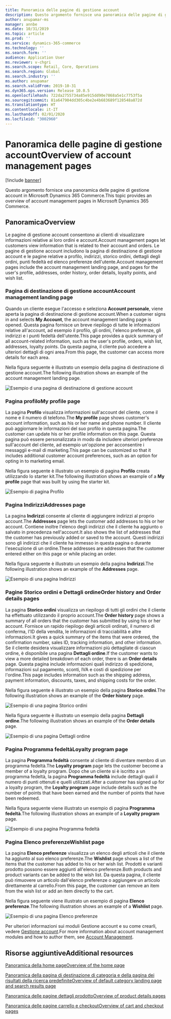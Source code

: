 ```yaml
---
title: Panoramica delle pagine di gestione account
description: Questo argomento fornisce una panoramica delle pagine di gestione account in Microsoft Dynamics 365 Commerce.
author: anupamar-ms
manager: annbe
ms.date: 10/31/2019
ms.topic: article
ms.prod: ''
ms.service: dynamics-365-commerce
ms.technology: ''
ms.search.form: ''
audience: Application User
ms.reviewer: v-chgri
ms.search.scope: Retail, Core, Operations
ms.search.region: Global
ms.search.industry: ''
ms.author: anupamar
ms.search.validFrom: 2019-10-31
ms.dyn365.ops.version: Release 10.0.5
ms.openlocfilehash: 722da2755734a85e915dd90e7868a5e1c7753f5a
ms.sourcegitcommit: 81a647904dd305c4be2e4b683689f128548a872d
ms.translationtype: HT
ms.contentlocale: it-IT
ms.lasthandoff: 02/01/2020
ms.locfileid: "3002960"
---
```

# <a name="overview-of-account-management-pages"></a><span data-ttu-id="e05c9-103">Panoramica delle pagine di gestione account</span><span class="sxs-lookup"><span data-stu-id="e05c9-103">Overview of account management pages</span></span>


[!include [banner](includes/banner.md)]

<span data-ttu-id="e05c9-104">Questo argomento fornisce una panoramica delle pagine di gestione account in Microsoft Dynamics 365 Commerce.</span><span class="sxs-lookup"><span data-stu-id="e05c9-104">This topic provides an overview of account management pages in Microsoft Dynamics 365 Commerce.</span></span>

## <a name="overview"></a><span data-ttu-id="e05c9-105">Panoramica</span><span class="sxs-lookup"><span data-stu-id="e05c9-105">Overview</span></span>

<span data-ttu-id="e05c9-106">Le pagine di gestione account consentono ai clienti di visualizzare informazioni relative ai loro ordini e account.</span><span class="sxs-lookup"><span data-stu-id="e05c9-106">Account management pages let customers view information that is related to their account and orders.</span></span> <span data-ttu-id="e05c9-107">Le pagine di gestione account includono la pagina di destinazione di gestione account e le pagine relative a profilo, indirizzi, storico ordini, dettagli degli ordini, punti fedeltà ed elenco preferenze dell'utente.</span><span class="sxs-lookup"><span data-stu-id="e05c9-107">Account management pages include the account management landing page, and pages for the user's profile, addresses, order history, order details, loyalty points, and wish list.</span></span>

### <a name="account-management-landing-page"></a><span data-ttu-id="e05c9-108">Pagina di destinazione di gestione account</span><span class="sxs-lookup"><span data-stu-id="e05c9-108">Account management landing page</span></span>

<span data-ttu-id="e05c9-109">Quando un cliente esegue l'accesso e seleziona **Account personale**, viene aperta la pagina di destinazione di gestione account.</span><span class="sxs-lookup"><span data-stu-id="e05c9-109">When a customer signs in and selects **My Account**, the account management landing page is opened.</span></span> <span data-ttu-id="e05c9-110">Questa pagina fornisce un breve riepilogo di tutte le informazioni relative all'account, ad esempio il profilo, gli ordini, l'elenco preferenze, gli indirizzi e i punti fedeltà dell'utente.</span><span class="sxs-lookup"><span data-stu-id="e05c9-110">This page provides a quick summary of all account-related information, such as the user's profile, orders, wish list, addresses, loyalty points.</span></span> <span data-ttu-id="e05c9-111">Da questa pagina, il cliente può accedere a ulteriori dettagli di ogni area.</span><span class="sxs-lookup"><span data-stu-id="e05c9-111">From this page, the customer can access more details for each area.</span></span>

<span data-ttu-id="e05c9-112">Nella figura seguente è illustrato un esempio della pagina di destinazione di gestione account.</span><span class="sxs-lookup"><span data-stu-id="e05c9-112">The following illustration shows an example of the account management landing page.</span></span>

![Esempio d una pagina di destinazione di gestione account](./media/Account-Management.PNG)

### <a name="my-profile-page"></a><span data-ttu-id="e05c9-114">Pagina profilo</span><span class="sxs-lookup"><span data-stu-id="e05c9-114">My profile page</span></span>

<span data-ttu-id="e05c9-115">La pagina **Profilo** visualizza informazioni sull'account del cliente, come il nome e il numero di telefono.</span><span class="sxs-lookup"><span data-stu-id="e05c9-115">The **My profile** page shows customer's account information, such as his or her name and phone number.</span></span> <span data-ttu-id="e05c9-116">Il cliente può aggiornare le informazioni del suo profilo in questa pagina.</span><span class="sxs-lookup"><span data-stu-id="e05c9-116">The customer can update his or her profile information on this page.</span></span> <span data-ttu-id="e05c9-117">Questa pagina può essere personalizzata in modo da includere ulteriori preferenze sull'account del cliente, ad esempio un'opzione per acconsentire i messaggii e-mail di marketing.</span><span class="sxs-lookup"><span data-stu-id="e05c9-117">This page can be customized so that it includes additional customer account preferences, such as an option for opting in to marketing email.</span></span>

<span data-ttu-id="e05c9-118">Nella figura seguente è illustrato un esempio di pagina **Profilo** creata utilizzando lo starter kit.</span><span class="sxs-lookup"><span data-stu-id="e05c9-118">The following illustration shows an example of a **My profile** page that was built by using the starter kit.</span></span>

![Esempio di pagina Profilo](./media/Account-Management-MyProfile.PNG)

### <a name="addresses-page"></a><span data-ttu-id="e05c9-120">Pagina Indirizzi</span><span class="sxs-lookup"><span data-stu-id="e05c9-120">Addresses page</span></span>

<span data-ttu-id="e05c9-121">La pagina **Indirizzi** consente al cliente di aggiungere indirizzi al proprio account.</span><span class="sxs-lookup"><span data-stu-id="e05c9-121">The **Addresses** page lets the customer add addresses to his or her account.</span></span> <span data-ttu-id="e05c9-122">Contiene inoltre l'elenco degli indirizzi che il cliente ha aggiunto o salvato in precedenza nell'account.</span><span class="sxs-lookup"><span data-stu-id="e05c9-122">It also shows the list of addresses that the customer has previously added or saved to the account.</span></span> <span data-ttu-id="e05c9-123">Questi indirizzi sono gli indirizzi che il cliente ha immesso in questa pagina o durante l'esecuzione di un ordine.</span><span class="sxs-lookup"><span data-stu-id="e05c9-123">These addresses are addresses that the customer entered either on this page or while placing an order.</span></span>

<span data-ttu-id="e05c9-124">Nella figura seguente è illustrato un esempio della pagina **Indirizzi**.</span><span class="sxs-lookup"><span data-stu-id="e05c9-124">The following illustration shows an example of the **Addresses** page.</span></span>

![Esempio di una pagina Indirizzi](./media/Account-Management-Address.png)

### <a name="order-history-and-order-details-pages"></a><span data-ttu-id="e05c9-126">Pagine Storico ordini e Dettagli ordine</span><span class="sxs-lookup"><span data-stu-id="e05c9-126">Order history and Order details pages</span></span>

<span data-ttu-id="e05c9-127">La pagina **Storico ordini** visualizza un riepilogo di tutti gli ordini che il cliente ha effettuato utilizzando il proprio account.</span><span class="sxs-lookup"><span data-stu-id="e05c9-127">The **Order history** page shows a summary of all orders that the customer has submitted by using his or her account.</span></span> <span data-ttu-id="e05c9-128">Fornisce un rapido riepilogo degli articoli ordinati, il numero di conferma, l'ID della vendita, le informazioni di tracciabilità e altre informazioni.</span><span class="sxs-lookup"><span data-stu-id="e05c9-128">It gives a quick summary of the items that were ordered, the confirmation number, sales ID, tracking information, and other information.</span></span> <span data-ttu-id="e05c9-129">Se il cliente desidera visualizzare informazioni più dettagliate di ciascun ordine, è disponibile una pagina **Dettagli ordine**.</span><span class="sxs-lookup"><span data-stu-id="e05c9-129">If the customer wants to view a more detailed breakdown of each order, there is an **Order details** page.</span></span> <span data-ttu-id="e05c9-130">Questa pagina include informazioni quali indirizzo di spedizione, informazioni sul pagamento, sconti, IVA e costi di spedizione per l'ordine.</span><span class="sxs-lookup"><span data-stu-id="e05c9-130">This page includes information such as the shipping address, payment information, discounts, taxes, and shipping costs for the order.</span></span>

<span data-ttu-id="e05c9-131">Nella figura seguente è illustrato un esempio della pagina **Storico ordini**.</span><span class="sxs-lookup"><span data-stu-id="e05c9-131">The following illustration shows an example of the **Order history** page.</span></span>

![Esempio di una pagina Storico ordini](./media/Account-Management-OrderHistory.PNG)

<span data-ttu-id="e05c9-133">Nella figura seguente è illustrato un esempio della pagina **Dettagli ordine**.</span><span class="sxs-lookup"><span data-stu-id="e05c9-133">The following illustration shows an example of the **Order details** page.</span></span>

![Esempio di una pagina Dettagli ordine](./media/Account-Management-OrderDetails.PNG)

### <a name="loyalty-program-page"></a><span data-ttu-id="e05c9-135">Pagina Programma fedeltà</span><span class="sxs-lookup"><span data-stu-id="e05c9-135">Loyalty program page</span></span>

<span data-ttu-id="e05c9-136">La pagina **Programma fedeltà** consente al cliente di diventare membro di un programma fedeltà.</span><span class="sxs-lookup"><span data-stu-id="e05c9-136">The **Loyalty program** page lets the customer become a member of a loyalty program.</span></span> <span data-ttu-id="e05c9-137">Dopo che un cliente si è iscritto a un programma fedeltà, la pagina **Programma fedeltà** include dettagli quali il numero di punti ottenuti e quelli utilizzati.</span><span class="sxs-lookup"><span data-stu-id="e05c9-137">After a customer has signed up for a loyalty program, the **Loyalty program** page include details such as the number of points that have been earned and the number of points that have been redeemed.</span></span>

<span data-ttu-id="e05c9-138">Nella figura seguente viene illustrato un esempio di pagina **Programma fedeltà**.</span><span class="sxs-lookup"><span data-stu-id="e05c9-138">The following illustration shows an example of a **Loyalty program** page.</span></span>

![Esempio di una pagina Programma fedeltà](./media/Account-Management-Loyalty.PNG)

### <a name="wishlist-page"></a><span data-ttu-id="e05c9-140">Pagina Elenco preferenze</span><span class="sxs-lookup"><span data-stu-id="e05c9-140">Wishlist page</span></span>

<span data-ttu-id="e05c9-141">La pagina **Elenco preferenze** visualizza un elenco degli articoli che il cliente ha aggiunto al suo elenco preferenze.</span><span class="sxs-lookup"><span data-stu-id="e05c9-141">The **Wishlist** page shows a list of the items that the customer has added to his or her wish list.</span></span> <span data-ttu-id="e05c9-142">Prodotti e varianti prodotto possono essere aggiunti all'elenco preferenze.</span><span class="sxs-lookup"><span data-stu-id="e05c9-142">Both products and product variants can be added to the wish list.</span></span> <span data-ttu-id="e05c9-143">Da questa pagina, il cliente può rimuovere un articolo dall'elenco preferenze o aggiungere un articolo direttamente al carrello.</span><span class="sxs-lookup"><span data-stu-id="e05c9-143">From this page, the customer can remove an item from the wish list or add an item directly to the cart.</span></span>

<span data-ttu-id="e05c9-144">Nella figura seguente viene illustrato un esempio di pagina **Elenco preferenze**.</span><span class="sxs-lookup"><span data-stu-id="e05c9-144">The following illustration shows an example of a **Wishlist** page.</span></span>

![Esempio di una pagina Elenco preferenze](./media/Account-Management-Wishlist.PNG)

<span data-ttu-id="e05c9-146">Per ulteriori informazioni sui moduli Gestione account e su come crearli, vedere [Gestione account](account-management.md).</span><span class="sxs-lookup"><span data-stu-id="e05c9-146">For more information about account management modules and how to author them, see [Account Management](account-management.md).</span></span>

## <a name="additional-resources"></a><span data-ttu-id="e05c9-147">Risorse aggiuntive</span><span class="sxs-lookup"><span data-stu-id="e05c9-147">Additional resources</span></span>

[<span data-ttu-id="e05c9-148">Panoramica della home page</span><span class="sxs-lookup"><span data-stu-id="e05c9-148">Overview of the home page</span></span>](quick-tour-home-page.md)

[<span data-ttu-id="e05c9-149">Panoramica della pagina di destinazione di categoria e della pagina dei risultati della ricerca predefinite</span><span class="sxs-lookup"><span data-stu-id="e05c9-149">Overview of default category landing page and search results page</span></span>](category-search-page-overview.md)

[<span data-ttu-id="e05c9-150">Panoramica delle pagine dettagli prodotto</span><span class="sxs-lookup"><span data-stu-id="e05c9-150">Overview of product details pages</span></span>](quick-tour-pdp.md)

[<span data-ttu-id="e05c9-151">Panoramica delle pagine carrello e checkout</span><span class="sxs-lookup"><span data-stu-id="e05c9-151">Overview of cart and checkout pages</span></span>](quick-tour-cart-checkout.md)


